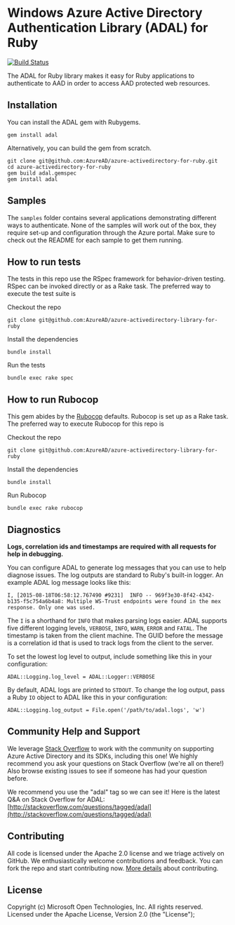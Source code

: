 # Windows Azure Active Directory Authentication Library (ADAL) for Ruby
[![Build Status](https://travis-ci.org/Azure/azure-activedirectory-library-for-ruby.png?branch=dev)](https://travis-ci.org/AzureAD/azure-activedirectory-library-for-ruby)

The ADAL for Ruby library makes it easy for Ruby applications to authenticate to AAD in order to access AAD protected web resources.

## Installation

You can install the ADAL gem with Rubygems.

```
gem install adal
```

Alternatively, you can build the gem from scratch.

```
git clone git@github.com:AzureAD/azure-activedirectory-for-ruby.git
cd azure-activedirectory-for-ruby
gem build adal.gemspec
gem install adal
```

## Samples

The `samples` folder contains several applications demonstrating different ways to authenticate. None of the samples will work out of the box, they require set-up and configuration through the Azure portal. Make sure to check out the README for each sample to get them running.

## How to run tests

The tests in this repo use the RSpec framework for behavior-driven testing. RSpec can be invoked directly or as a Rake task. The preferred way to execute the test suite is

Checkout the repo

`git clone git@github.com:AzureAD/azure-activedirectory-library-for-ruby`

Install the dependencies

`bundle install`

Run the tests

`bundle exec rake spec`

## How to run Rubocop

This gem abides by the [Rubocop](https://github.com/bbatsov/rubocop) defaults. Rubocop is set up as a Rake task. The preferred way to execute Rubocop for this repo is

Checkout the repo

`git clone git@github.com:AzureAD/azure-activedirectory-library-for-ruby`

Install the dependencies

`bundle install`

Run Rubocop

`bundle exec rake rubocop`

## Diagnostics

**Logs, correlation ids and timestamps are required with all requests for help in debugging.**

You can configure ADAL to generate log messages that you can use to help diagnose issues. The log outputs are standard to Ruby's built-in logger. An example ADAL log message looks like this:

```
I, [2015-08-18T06:58:12.767490 #9231]  INFO -- 969f3e30-8f42-4342-b135-f5c754a6b4a8: Multiple WS-Trust endpoints were found in the mex response. Only one was used.
```

The `I` is a shorthand for `INFO` that makes parsing logs easier. ADAL supports five different logging levels, `VERBOSE`, `INFO`, `WARN`, `ERROR` and `FATAL`. The timestamp is taken from the client machine. The GUID before the message is a correlation id that is used to track logs from the client to the server.


To set the lowest log level to output, include something like this in your configuration:

```
ADAL::Logging.log_level = ADAL::Logger::VERBOSE
```

By default, ADAL logs are printed to `STDOUT`. To change the log output, pass a Ruby `IO` object to ADAL like this in your configuration:

```
ADAL::Logging.log_output = File.open('/path/to/adal.logs', 'w')
```

## Community Help and Support

We leverage [Stack Overflow](http://stackoverflow.com/) to work with the community on supporting Azure Active Directory and its SDKs, including this one! We highly recommend you ask your questions on Stack Overflow (we're all on there!) Also browse existing issues to see if someone has had your question before.

We recommend you use the "adal" tag so we can see it! Here is the latest Q&A on Stack Overflow for ADAL: [http://stackoverflow.com/questions/tagged/adal](http://stackoverflow.com/questions/tagged/adal)

## Contributing

All code is licensed under the Apache 2.0 license and we triage actively on GitHub. We enthusiastically welcome contributions and feedback. You can fork the repo and start contributing now. [More details](https://github.com/AzureAD/azure-activedirectory-library-for-ruby/blob/master/contributing.md) about contributing.


## License

Copyright (c) Microsoft Open Technologies, Inc.  All rights reserved. Licensed under the Apache License, Version 2.0 (the "License"); 
